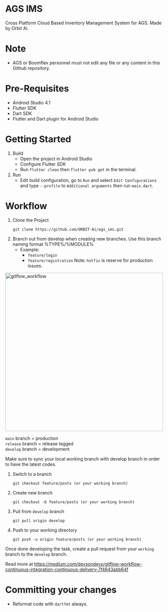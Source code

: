 # AGS IMS
Cross Platform Cloud Based Inventory Management System for AGS. Made by Orbit Ai.

# Note
- AGS or Boomflex personnel must not edit any file or any content in this Github repository.

# Pre-Requisites
- Android Studio 4.1
- Flutter SDK
- Dart SDK
- Flutter and Dart plugin for Android Studio

# Getting Started
1. Build
   - Open the project in Android Studio
   - Configure Flutter SDK
   - Run `flutter clean` then `flutter pub get` in the terminal.
2. Run
   - Edit build configuration, go to `Run` and select `Edit Configurations` and type `--profile`
     to `Additional arguments` then run `main.dart`.

# Workflow
1. Clone the Project
   ```
   git clone https://github.com/ORBIT-Ai/ags_ims.git
   ```
2. Branch out from develop when creating new branches. 
   Use this branch naming format %TYPE%/%MODULE% 
   - Example:
      - `feature/login`
      - `feature/registration`
   Note: `hotfix` is reserve for production issues.

<img alt="gitflow_workflow" src="https://miro.medium.com/max/1400/1*9yJY7fyscWFUVRqnx0BM6A.png" width="500" height="auto" />

`main` branch = production  
`release` branch = release tagged  
`develop` branch = development 

Make sure to sync your local working branch with develop branch in order to have the latest codes.

1. Switch to a branch
   ```
   git checkout feature/posts (or your working branch)
   ```
2. Create new branch 
   ```
   git checkout -b feature/posts (or your working branch)
   ```
3. Pull from `develop` branch
   ```
   git pull origin develop
   ```
4. Push to your working directory
   ```
   git push -u origin feature/posts (or your working branch) 
   ```

Once done developing the task, create a pull request from your `working` branch to the `develop` branch.

Read more at https://medium.com/devsondevs/gitflow-workflow-continuous-integration-continuous-delivery-7f4643abb64f

# Committing your changes
- Reformat code with `dartfmt` always.
